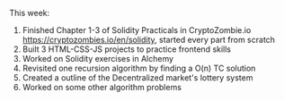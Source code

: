 This week:
1. Finished Chapter 1-3 of Solidity Practicals in CryptoZombie.io https://cryptozombies.io/en/solidity, started every part from scratch
2. Built 3 HTML-CSS-JS projects to practice frontend skills
3. Worked on Solidity exercises in Alchemy 
4. Revisited one recursion algorithm by finding a O(n) TC solution
5. Created a outline of the Decentralized market's lottery system
6. Worked on some other algorithm problems
